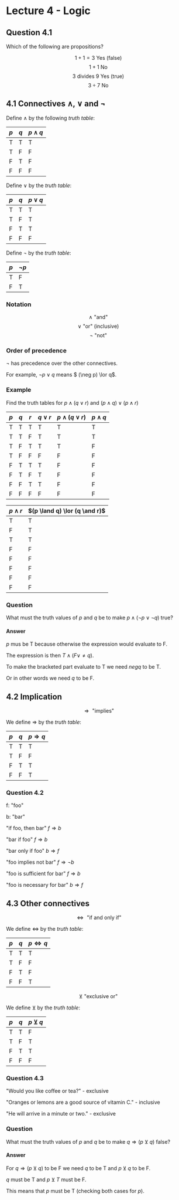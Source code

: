 # Lecture 4 - Logic

## Question 4.1

Which of the following are propositions?

$$1 + 1 = 3 \text { Yes } \text{ (false) }$$
$$1 + 1 \text { No}$$
$$3 \text { divides } 9 \text{ Yes } \text{ (true)}$$
$$3 \div 7 \text { No}$$

## 4.1 Connectives ∧, ∨ and ¬

Define $\land$ by the following _truth table_:

| $p$ | $q$ | $p \land q$ |
|-----|-----|-------------|
|  T  |  T  |     T       |
|  T  |  F  |     F       |
|  F  |  T  |     F       |
|  F  |  F  |     F       |

Define $\lor$ by the _truth table_:

| $p$ | $q$ | $p \lor q$ |
|-----|-----|------------|
|  T  |  T  |     T      |
|  T  |  F  |     T      |
|  F  |  T  |     T      |
|  F  |  F  |     F      |

Define $\neg$ by the _truth table_:

| $p$ | $\neg p$ |
|-----|----------|
|  T  |  F       |
|  F  |  T       |

### Notation

$$\land \text { "and" }$$
$$\lor \text { "or" (inclusive) }$$
$$\neg \text { "not" }$$

### Order of precedence

$\neg$ has precedence over the other connectives.

For example, $\neg p \lor q$ means $ (\neg p) \lor q$.

### Example

Find the truth tables for $p \land (q \lor r)$ and $(p \land q) \lor (p \land
r)$

| $p$ | $q$ | $r$ | $q \lor r$ | $p \land (q \lor r)$ | $p \land q$ |
|-----|-----|-----|------------|----------------------|------------|
|  T  |  T  |  T  |     T      |     T                |     T      |
|  T  |  T  |  F  |     T      |     T                |     T      |
|  T  |  F  |  T  |     T      |     T                |     F      |
|  T  |  F  |  F  |     F      |     F                |     F      |
|  F  |  T  |  T  |     T      |     F                |     F      |
|  F  |  T  |  F  |     T      |     F                |     F      |
|  F  |  F  |  T  |     T      |     F                |     F      |
|  F  |  F  |  F  |     F      |     F                |     F      |

| $p \land r$ | $(p \land q) \lor (q \and r)$ |
|-------------|-------------------------------|
|     T       |     T                         |
|     F       |     T                         |
|     T       |     T                         |
|     F       |     F                         |
|     F       |     F                         |
|     F       |     F                         |
|     F       |     F                         |
|     F       |     F                         |

### Question

What must the truth values of $p$ and $q$ be to make $p \land (\neg p \lor \neg
q)$ true?

#### Answer

$p$ mus be T because otherwise the expression would evaluate to F.

The expression is then $T \land (F \lor \neq q)$.

To make the bracketed part evaluate to T we need $neg q$ to be T.

Or in other words we need $q$ to be F.

## 4.2 Implication

$$\Rightarrow \text { "implies" }$$

We define $\Rightarrow$ by the _truth table_:

| $p$ | $q$ | $p \Rightarrow q$ |
|-----|-----|------------|
|  T  |  T  |     T      |
|  T  |  F  |     F      |
|  F  |  T  |     T      |
|  F  |  F  |     T      |

### Question 4.2

f: "foo"

b: "bar"

"if foo, then bar" $f \Rightarrow b$

"bar if foo" $f \Rightarrow b$

"bar only if foo" $b \Rightarrow f$

"foo implies not bar" $f \Rightarrow \neg b$

"foo is sufficient for bar" $f \Rightarrow b$

"foo is necessary for bar" $b \Rightarrow f$

## 4.3 Other connectives

$$\iff \text { "if and only if" }$$

We define $\iff$ by the _truth table_:

| $p$ | $q$ | $p \iff q$ |
|-----|-----|------------|
|  T  |  T  |     T      |
|  T  |  F  |     F      |
|  F  |  T  |     F      |
|  F  |  F  |     T      |

$$\veebar \text { "exclusive or" }$$

We define $\veebar$ by the _truth table_:

| $p$ | $q$ | $p \veebar q$ |
|-----|-----|------------|
|  T  |  T  |     F      |
|  T  |  F  |     T      |
|  F  |  T  |     T      |
|  F  |  F  |     F      |

### Question 4.3

"Would you like coffee or tea?" - exclusive

"Oranges or lemons are a good source of vitamin C." - inclusive

"He will arrive in a minute or two." - exclusive

### Question

What must the truth values of _p_ and _q_ be to make $q \Rightarrow (p \veebar
q)$ false?

#### Answer

For $q \Rightarrow (p \veebar q)$ to be F we need $q$ to be T and $p \veebar q$
to be F.

$q$ must be T and $p \veebar T$ must be F.

This means that $p$ must be T (checking both cases for $p$).

